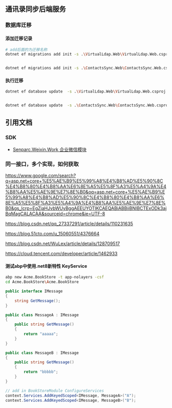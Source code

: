 ## 通讯录同步后端服务
                              
### 数据库迁移
#### 添加迁移记录
``` bash
# add后面的为迁移名称
dotnet ef migrations add init -s .\VirtualLdap.Web\VirtualLdap.Web.csproj -p .\VirtualLdap.EntityFrameworkCore\VirtualLdap.EntityFrameworkCore.csproj


dotnet ef migrations add init -s .\ContactsSync.Web\ContactsSync.Web.csproj -p .\ContactsSync.EntityFrameworkCore\ContactsSync.EntityFrameworkCore.csproj

```

#### 执行迁移
``` bash
dotnet ef database update  -s .\VirtualLdap.Web\VirtualLdap.Web.csproj -p .\VirtualLdap.EntityFrameworkCore\VirtualLdap.EntityFrameworkCore.csproj


dotnet ef database update  -s .\ContactsSync.Web\ContactsSync.Web.csproj -p .\ContactsSync.EntityFrameworkCore\ContactsSync.EntityFrameworkCore.csproj
```

## 引用文档
### SDK
- [Senparc.Weixin.Work 企业微信模块](https://sdk.weixin.senparc.com/Docs/Work/)

                                                                       
### 同一接口，多个实现，如何获取
https://www.google.com/search?q=asp.net+core+%E5%AE%B9%E5%99%A8%E4%B8%AD%E5%90%8C%E4%B8%80%E4%B8%AA%E6%8E%A5%E5%8F%A3%E5%A4%9A%E4%B8%AA%E5%AE%9E%E7%8E%B0&oq=asp.net+core+%E5%AE%B9%E5%99%A8%E4%B8%AD%E5%90%8C%E4%B8%80%E4%B8%AA%E6%8E%A5%E5%8F%A3%E5%A4%9A%E4%B8%AA%E5%AE%9E%E7%8E%B0&gs_lcrp=EgZjaHJvbWUyBggAEEUYOTIKCAEQABiABBiiBNIBCTExODk3ajBqMagCALACAA&sourceid=chrome&ie=UTF-8

https://blog.csdn.net/qq_27337291/article/details/110231635

https://blog.51cto.com/u_15060551/4376664

https://blog.csdn.net/WuLex/article/details/128709517

https://cloud.tencent.com/developer/article/1462933

#### 测试abp中使用.net8新特性 KeyService
``` bash
abp new Acme.BookStore -t app-nolayers -csf
cd Acme.BookStore\Acme.BookStore
```
```csharp
public interface IMessage
{
    string GetMessage();
}

public class MessageA : IMessage
{
    public string GetMessage()
    {
        return "aaaaa";
    }
}

public class MessageB : IMessage
{
    public string GetMessage()
    {
        return "bbbbb";
    }
}

// add in BookStoreModule ConfigureServices
context.Services.AddKeyedScoped<IMessage, MessageA>("A");
context.Services.AddKeyedScoped<IMessage, MessageB>("B");
```

